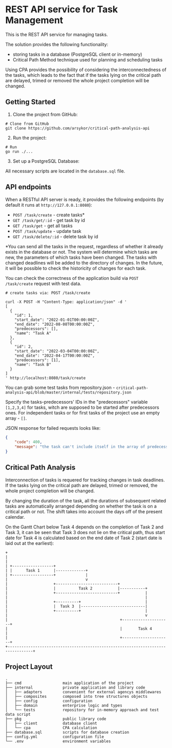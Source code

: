# REST API service for Task Management

This is the REST API service for managing tasks. 

The solution provides the following functionality:

* storing tasks in a database (PostgreSQL client or in-memory)
* Critical Path Method technique used for planning and scheduling tasks
 
Using CPA provides the possibility of considering the interconnectedness of the tasks, which leads to the fact that if the tasks lying on the critical path are delayed, trimed or removed the whole project completion will be changed.

## Getting Started
1. Clone the project from GitHub:

```shell
# Clone from GitHub
git clone https://github.com/arsykor/critical-path-analysis-api
```

2. Run the project:

```shell
# Run
go run ./...
```

3. Set up a PostgreSQL Database:

All necessary scripts are located in the `database.sql` file.

## API endpoints

When a RESTful API server is ready, it provides the following endpoints (by default it runs at `http://127.0.0.1:8080`):

* `POST /task/create` - create tasks*
* `GET /task/get/:id` - get task by id
* `GET /task/get` - get all tasks
* `POST /task/update` - update task
* `GET /task/delete/:id` - delete task by id

*You can send all the tasks in the request, regardless of whether it already exists in the database or not. The system will determine which tasks are new, the parameters of which tasks have been changed. The tasks with changed deadlines will be added to the directory of changes. In the future, it will be possible to check the historicity of changes for each task.

You can check the correctness of the application build via `POST /task/create` request with test data.

```shell
# create tasks via: POST /task/create

curl -X POST -H "Content-Type: application/json" -d '
[
  {
    "id": 1,
    "start_date": "2022-01-01T00:00:00Z",
    "end_date": "2022-08-08T00:00:00Z",
    "predecessors": [],
    "name": "Task A"
  },
  {
    "id": 2,
    "start_date": "2022-03-04T00:00:00Z",
    "end_date": "2022-04-17T00:00:00Z",
    "predecessors": [1],
    "name": "Task B"
  }
]
' http://localhost:8080/task/create
```
You can grab some test tasks from repository.json - `critical-path-analysis-api/blob/master/internal/tests/repository.json`

Specify the tasks-predecessors' IDs in the "predecessors" variable `[1,2,3,4]` for tasks, witch are supposed to be started after predecessors ones. For independent tasks or for first tasks of the project use an empty array - `[]`.

JSON response for failed requests looks like:

```json
{
    "code": 400,
    "message": "the task can't include itself in the array of predecessors, task id: 2"
}
```

## Critical Path Analysis

Interconnection of tasks is requered for tracking changes in task deadlines. If the tasks lying on the critical path are delayed, trimed or removed,  the whole project completion will be changed.

By changing the duration of the task, all the durations of subsequent related tasks are automatically arranged depending on whether the task is on a critical path or not. The shift takes into account the days off of the present calendar.

On the Gantt Chart below Task 4 depends on the completion of Task 2 and Task 3, it can be seen that Task 3 does not lie on the critical path, thus start date for Task 4 is calculated based on the end date of Task 2 (start date is laid out at the earliest):

``` 
+
|                                                                                        
|                                                                                        
| +------------------+                                                                   
| |      Task 1      |-------------+                                                     
| +------------------+             |                                                     
|                                  v                                                     
|                    +---------------------------+                                       
|                    |          Task 2           |-----------+                           
|                    +---------------------------+           |                           
|                                                            |                           
|                    +----------+                            |                           
|                    |  Task 3  |----------------------------|                           
|                    +----------+                            |                           
|                                                            v                           
|                                                 +---------------------+                
|                                                 |       Task 4        |                
|                                                 +---------------------+                
+---------------------------------------------------------------------------------+
```

## Project Layout
 
```
.
├── cmd                  main application of the project
├── internal             private application and library code
│   ├── adapters         convenient for external agencys middlewares
│   ├── composites       composed into tree structures objects
│   ├── config           configuration
│   ├── domain           enterprise logic and types
│   └── tests            repository for in-memory approach and test data script
├── pkg                  public library code
│   ├── client           database client
│   └── cpa              CPA calculation
├── database.sql         scripts for database creation
├── config.yml           configuration file
└── .env                 environment variables
```
